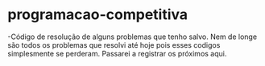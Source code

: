 <h1>programacao-competitiva</h1>
 -Código de resolução de alguns problemas que tenho salvo. Nem de longe são todos os problemas que resolvi até hoje pois esses codigos simplesmente se perderam. Passarei a registrar os próximos aqui.
